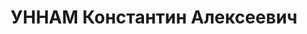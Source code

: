 ---
title: УННАМ Константин Алексеевич
description: "Род. в 1904, г. Ленинград, эстонец, член ВКП(б) в 1930-1937. Проживал:\
  \ г. Ленинград, Лесной пр., д. 61, кв. 86. Врид директора Управления домами отдыха\
  \ и санаториями Леноблпрофсовета \n  Арестован 05.07.1937. Обв. по ст. 58-8-11 УК\
  \ РСФСР. Приговор: выездная сессия ВК ВС СССР в г. Ленинград, 29.11.1937 – ВМН.\
  \ Расстрелян 29.11.1937"
---